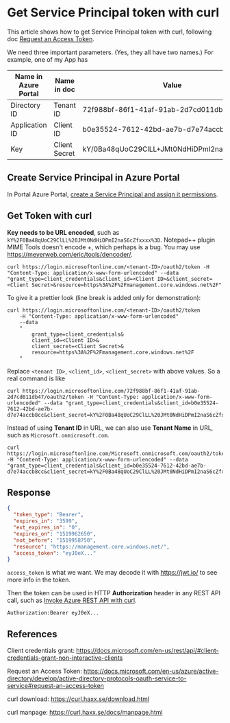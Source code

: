# Get Service Principal token with curl

This article shows how to get Service Principal token with curl, following doc [Request an Access Token](https://docs.microsoft.com/en-us/azure/active-directory/develop/active-directory-protocols-oauth-service-to-service#request-an-access-token).

We need three important parameters. (Yes, they all have two names.) For example, one of my App has


Name in Azure Portal | Name in doc | Value
--- | --- | ---
Directory ID   | Tenant ID     | 72f988bf-86f1-41af-91ab-2d7cd011db47
Application ID | Client ID     | b0e35524-7612-42bd-ae7b-d7e74accb8cc
Key            | Client Secret | kY/0Ba48qUoC29ClLL+JMt0NdHiDPmI2naS6cZfxxxx=


## Create Service Principal in Azure Portal

In Portal Azure Portal, [create a Service Principal and assign it permissions](Service-Principal-portal.md). 

## Get Token with curl

**Key needs to be URL encoded**, such as `kY%2F0Ba48qUoC29ClLL%20JMt0NdHiDPmI2naS6cZfxxxx%3D`. Notepad++ plugin MIME Tools doesn't encode +, which perhaps is a bug. You may use https://meyerweb.com/eric/tools/dencoder/.

```Batchfile
curl https://login.microsoftonline.com/<tenant-ID>/oauth2/token -H "Content-Type: application/x-www-form-urlencoded" --data "grant_type=client_credentials&client_id=<Client ID>&client_secret=<Client Secret>&resource=https%3A%2F%2Fmanagement.core.windows.net%2F"
```

To give it a prettier look (line break is added only for demonstration):


```Batchfile
curl https://login.microsoftonline.com/<tenant-ID>/oauth2/token 
	-H "Content-Type: application/x-www-form-urlencoded" 
	--data
	"
		grant_type=client_credentials&
		client_id=<Client ID>&
		client_secret=<Client Secret>&
		resource=https%3A%2F%2Fmanagement.core.windows.net%2F
	"
```

Replace `<tenant ID>`, `<client_id>`, `<client_secret>` with above values. So a real command is like

```Batchfile
curl https://login.microsoftonline.com/72f988bf-86f1-41af-91ab-2d7cd011db47/oauth2/token -H "Content-Type: application/x-www-form-urlencoded" --data "grant_type=client_credentials&client_id=b0e35524-7612-42bd-ae7b-d7e74accb8cc&client_secret=kY%2F0Ba48qUoC29ClLL%20JMt0NdHiDPmI2naS6cZfxxxx%3D&resource=https%3A%2F%2Fmanagement.core.windows.net%2F" 
```

Instead of using **Tenant ID** in URL, we can also use **Tenant Name** in URL, such as `Microsoft.onmicrosoft.com`.

```Batchfile
curl https://login.microsoftonline.com/Microsoft.onmicrosoft.com/oauth2/token -H "Content-Type: application/x-www-form-urlencoded" --data "grant_type=client_credentials&client_id=b0e35524-7612-42bd-ae7b-d7e74accb8cc&client_secret=kY%2F0Ba48qUoC29ClLL%20JMt0NdHiDPmI2naS6cZfxxxx%3D&resource=https%3A%2F%2Fmanagement.core.windows.net%2F" 
```

## Response


```json
{
  "token_type": "Bearer",
  "expires_in": "3599",
  "ext_expires_in": "0",
  "expires_on": "1519962650",
  "not_before": "1519958750",
  "resource": "https://management.core.windows.net/",
  "access_token": "eyJ0eX..."
}
```

`access_token` is what we want. We may decode it with https://jwt.io/ to see more info in the token.


Then the token can be used in HTTP **Authorization** header in any REST API call, such as [Invoke Azure REST API with curl](REST-curl.md).

```
Authorization:Bearer eyJ0eX...
```


## References

Client credentials grant: https://docs.microsoft.com/en-us/rest/api/#client-credentials-grant-non-interactive-clients

Request an Access Token: https://docs.microsoft.com/en-us/azure/active-directory/develop/active-directory-protocols-oauth-service-to-service#request-an-access-token

curl download: https://curl.haxx.se/download.html

curl manpage: https://curl.haxx.se/docs/manpage.html
